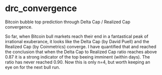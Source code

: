 # drc_convergence
Bitcoin bubble top prediction through Delta Cap / Realized Cap convergence.

So far, when Bitcoin bull markets reach their end in a fantastical peak of irrational exuberance, it looks like the Delta Cap (by David Puell) and the Realized Cap (by Coinmetrics) converge. I have quantified that and reached the conclusion that when the Delta Cap to Realized Cap ratio reaches above 0.87 it is a strong indicator of the top beeing imminent (within days). The ratio has never reached 0.90. Now this is only n=4, but worth keeping an eye on for the next bull run.
